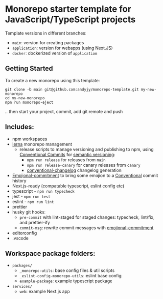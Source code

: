 # Monorepo starter template for JavaScript/TypeScript projects

Template versions in different branches:

- `main`: version for creating packages
- `application`: version for webapps (using Next.JS)
- `docker`: dockerized version of `application`

## Getting Started

To create a new monorepo using this template:

```
git clone -b main git@github.com:andyjy/monorepo-template.git my-new-monorepo
cd my-new-monorepo
npm run monorepo-eject
```

.. then start your project, commit, add git remote and push

## Includes:

- npm workspaces
- [lerna](https://github.com/lerna/lerna) monorepo management
  - release scripts to manage versioning and publishing to npm, using [Conventional Commits](https://www.conventionalcommits.org/) for [semantic versioning](https://semver.org/):
    - `npm run release` for releases from `main`
    - `npm run release-canary` for canary releases from `canary`
    - [conventional-changelog](https://github.com/conventional-changelog/conventional-changelog) changelog generation
- [Emojional-commitment](https://github.com/andyjy/emojional-commitment) to bring some emojion to a [Conventional](https://www.conventionalcommits.org/) commit history
- Next.js-ready (compatable typescript, eslint config etc)
- typescript - `npm run typecheck`
- jest - `npm run test`
- eslint - `npm run lint`
- prettier
- husky git hooks:
  - `pre-commit` with lint-staged for staged changes: typecheck, lint/fix, and prettier-ify
  - `commit-msg`: rewrite commit messages with [emojional-commitment](https://github.com/andyjy/emojional-commitment)
- editorconfig
- .vscode

## Workspace package folders:

- `packages/`
  - `_monorepo-utils`: base config files & util scripts
  - `_eslint-config-monorepo-utils`: eslint base config
  - `example-package`: example typescript package
- `services/`
  - `web`: example Next.js app
